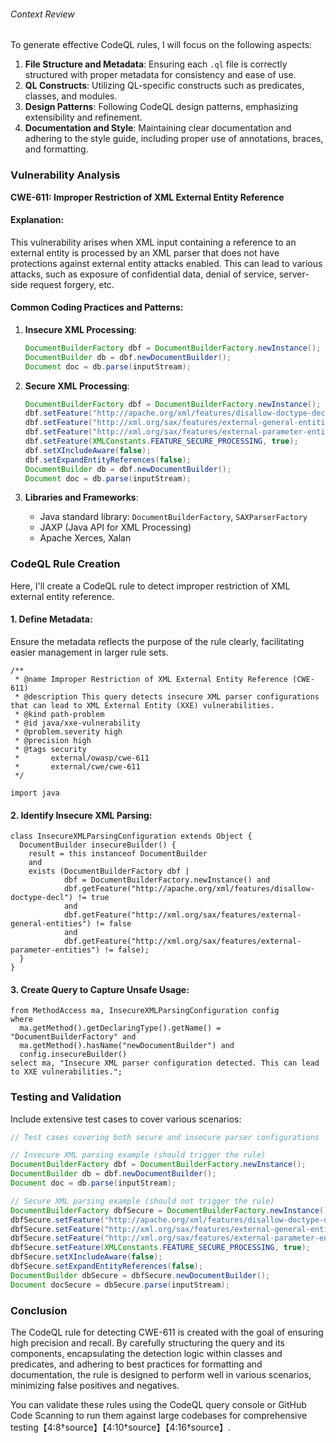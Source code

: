 ###### Context Review

To generate effective CodeQL rules, I will focus on the following aspects:

1. **File Structure and Metadata**: Ensuring each `.ql` file is correctly structured with proper metadata for consistency and ease of use.
2. **QL Constructs**: Utilizing QL-specific constructs such as predicates, classes, and modules.
3. **Design Patterns**: Following CodeQL design patterns, emphasizing extensibility and refinement.
4. **Documentation and Style**: Maintaining clear documentation and adhering to the style guide, including proper use of annotations, braces, and formatting.

### Vulnerability Analysis

**CWE-611: Improper Restriction of XML External Entity Reference**

#### Explanation:
This vulnerability arises when XML input containing a reference to an external entity is processed by an XML parser that does not have protections against external entity attacks enabled. This can lead to various attacks, such as exposure of confidential data, denial of service, server-side request forgery, etc.

#### Common Coding Practices and Patterns:

1. **Insecure XML Processing**:
   ```java
   DocumentBuilderFactory dbf = DocumentBuilderFactory.newInstance();
   DocumentBuilder db = dbf.newDocumentBuilder();
   Document doc = db.parse(inputStream);
   ```

2. **Secure XML Processing**:
   ```java
   DocumentBuilderFactory dbf = DocumentBuilderFactory.newInstance();
   dbf.setFeature("http://apache.org/xml/features/disallow-doctype-decl", true);
   dbf.setFeature("http://xml.org/sax/features/external-general-entities", false);
   dbf.setFeature("http://xml.org/sax/features/external-parameter-entities", false);
   dbf.setFeature(XMLConstants.FEATURE_SECURE_PROCESSING, true);
   dbf.setXIncludeAware(false);
   dbf.setExpandEntityReferences(false);
   DocumentBuilder db = dbf.newDocumentBuilder();
   Document doc = db.parse(inputStream);
   ```

3. **Libraries and Frameworks**:
   - Java standard library: `DocumentBuilderFactory`, `SAXParserFactory`
   - JAXP (Java API for XML Processing)
   - Apache Xerces, Xalan

### CodeQL Rule Creation

Here, I'll create a CodeQL rule to detect improper restriction of XML external entity reference.

#### 1. Define Metadata:
Ensure the metadata reflects the purpose of the rule clearly, facilitating easier management in larger rule sets.

```ql
/**
 * @name Improper Restriction of XML External Entity Reference (CWE-611)
 * @description This query detects insecure XML parser configurations that can lead to XML External Entity (XXE) vulnerabilities.
 * @kind path-problem
 * @id java/xxe-vulnerability
 * @problem.severity high
 * @precision high
 * @tags security
 *       external/owasp/cwe-611
 *       external/cwe/cwe-611
 */

import java
```

#### 2. Identify Insecure XML Parsing:

```ql
class InsecureXMLParsingConfiguration extends Object {
  DocumentBuilder insecureBuilder() {
    result = this instanceof DocumentBuilder 
    and
    exists (DocumentBuilderFactory dbf | 
            dbf = DocumentBuilderFactory.newInstance() and
            dbf.getFeature("http://apache.org/xml/features/disallow-doctype-decl") != true
            and
            dbf.getFeature("http://xml.org/sax/features/external-general-entities") != false
            and
            dbf.getFeature("http://xml.org/sax/features/external-parameter-entities") != false);
  }
}
```

#### 3. Create Query to Capture Unsafe Usage:

```ql
from MethodAccess ma, InsecureXMLParsingConfiguration config
where
  ma.getMethod().getDeclaringType().getName() = "DocumentBuilderFactory" and
  ma.getMethod().hasName("newDocumentBuilder") and
  config.insecureBuilder()
select ma, "Insecure XML parser configuration detected. This can lead to XXE vulnerabilities.";
```

### Testing and Validation

Include extensive test cases to cover various scenarios:

```java
// Test cases covering both secure and insecure parser configurations

// Insecure XML parsing example (should trigger the rule)
DocumentBuilderFactory dbf = DocumentBuilderFactory.newInstance();
DocumentBuilder db = dbf.newDocumentBuilder();
Document doc = db.parse(inputStream);

// Secure XML parsing example (should not trigger the rule)
DocumentBuilderFactory dbfSecure = DocumentBuilderFactory.newInstance();
dbfSecure.setFeature("http://apache.org/xml/features/disallow-doctype-decl", true);
dbfSecure.setFeature("http://xml.org/sax/features/external-general-entities", false);
dbfSecure.setFeature("http://xml.org/sax/features/external-parameter-entities", false);
dbfSecure.setFeature(XMLConstants.FEATURE_SECURE_PROCESSING, true);
dbfSecure.setXIncludeAware(false);
dbfSecure.setExpandEntityReferences(false);
DocumentBuilder dbSecure = dbfSecure.newDocumentBuilder();
Document docSecure = dbSecure.parse(inputStream);
```

### Conclusion

The CodeQL rule for detecting CWE-611 is created with the goal of ensuring high precision and recall. By carefully structuring the query and its components, encapsulating the detection logic within classes and predicates, and adhering to best practices for formatting and documentation, the rule is designed to perform well in various scenarios, minimizing false positives and negatives.

You can validate these rules using the CodeQL query console or GitHub Code Scanning to run them against large codebases for comprehensive testing【4:8†source】【4:10†source】【4:16†source】.